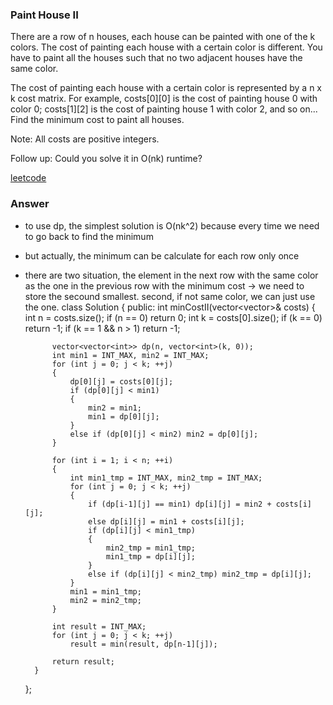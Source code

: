 ### Paint House II
There are a row of n houses, each house can be painted with one of the k colors. The cost of painting each house with a certain color is different. You have to paint all the houses such that no two adjacent houses have the same color.

The cost of painting each house with a certain color is represented by a n x k cost matrix. For example, costs[0][0] is the cost of painting house 0 with color 0; costs[1][2] is the cost of painting house 1 with color 2, and so on... Find the minimum cost to paint all houses.

Note:
All costs are positive integers.

Follow up:
Could you solve it in O(nk) runtime?

[leetcode](https://leetcode.com/problems/paint-house-ii/description/)

### Answer
* to use dp, the simplest solution is O(nk^2) because every time we need to go back to find the minimum
* but actually, the minimum can be calculate for each row only once
* there are two situation, the element in the next row with the same color as the one in the previous row with the minimum cost -> we need to store the secound smallest. second, if not same color, we can just use the one. 
	class Solution {
	public:
	    int minCostII(vector<vector<int>>& costs) {
	        int n = costs.size();
	        if (n == 0) return 0;
	        int k = costs[0].size();
	        if (k == 0) return -1;
	        if (k == 1 && n > 1) return -1;
	        
	        vector<vector<int>> dp(n, vector<int>(k, 0));
	        int min1 = INT_MAX, min2 = INT_MAX;
	        for (int j = 0; j < k; ++j)
	        {
	            dp[0][j] = costs[0][j];
	            if (dp[0][j] < min1)
	            {
	                min2 = min1;
	                min1 = dp[0][j];
	            }
	            else if (dp[0][j] < min2) min2 = dp[0][j];
	        }
	        
	        for (int i = 1; i < n; ++i)
	        {
	            int min1_tmp = INT_MAX, min2_tmp = INT_MAX;
	            for (int j = 0; j < k; ++j)
	            {
	                if (dp[i-1][j] == min1) dp[i][j] = min2 + costs[i][j];
	                else dp[i][j] = min1 + costs[i][j];
	                if (dp[i][j] < min1_tmp)
	                {
	                    min2_tmp = min1_tmp;
	                    min1_tmp = dp[i][j];
	                }
	                else if (dp[i][j] < min2_tmp) min2_tmp = dp[i][j];
	            }
	            min1 = min1_tmp;
	            min2 = min2_tmp;
	        }
	        
	        int result = INT_MAX;
	        for (int j = 0; j < k; ++j)
	            result = min(result, dp[n-1][j]);
	            
	        return result;
	    }
	};
